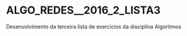 # ALGO_REDES__2016_2_LISTA3
Desenvolvimento da terceira lista de exercícios da disciplina Algoritmos
